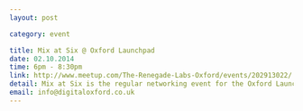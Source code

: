 ```yaml
---
layout: post

category: event

title: Mix at Six @ Oxford Launchpad
date: 02.10.2014
time: 6pm - 8:30pm
link: http://www.meetup.com/The-Renegade-Labs-Oxford/events/202913022/
detail: Mix at Six is the regular networking event for the Oxford Launchpad. With networks drawn from all over Oxford, this monthly event gives you the opportunity to hear about exciting new projects, and meet plenty of interesting people - some of whom may even be able help you with your own venture.
email: info@digitaloxford.co.uk
---
```

